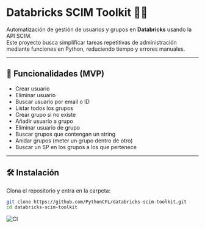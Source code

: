 # Databricks SCIM Toolkit 🧑‍💻

Automatización de gestión de usuarios y grupos en **Databricks** usando la API SCIM.  
Este proyecto busca simplificar tareas repetitivas de administración mediante funciones en Python, reduciendo tiempo y errores manuales.

---

## 🚀 Funcionalidades (MVP)
- Crear usuario
- Eliminar usuario
- Buscar usuario por email o ID
- Listar todos los grupos
- Crear grupo si no existe
- Añadir usuario a grupo
- Eliminar usuario de grupo
- Buscar grupos que contengan un string
- Anidar grupos (meter un grupo dentro de otro)
- Buscar un SP en los grupos a los que pertenece
  
---

## 🛠️ Instalación
Clona el repositorio y entra en la carpeta:
```bash
git clone https://github.com/PythonCFL/databricks-scim-toolkit.git
cd databricks-scim-toolkit
```

![CI](https://github.com/PythonCFL/databricks-scim-toolkit/actions/workflows/ci.yml/badge.svg)
